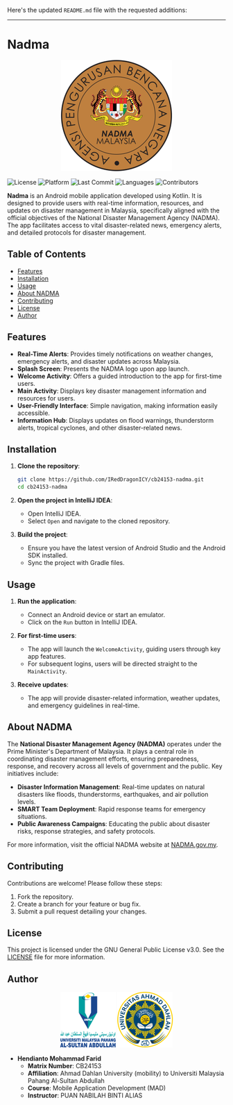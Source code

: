 Here's the updated `README.md` file with the requested additions:

---

# Nadma

<p align="center">
  <img src="app/src/main/res/drawable/ic_nadma_logo.png" alt="Nadma Icon" width="256" height="256">
</p>

![License](https://img.shields.io/github/license/IRedDragonICY/cb24153-nadma)
![Platform](https://img.shields.io/badge/platform-Android-brightgreen)
![Last Commit](https://img.shields.io/github/last-commit/IRedDragonICY/cb24153-nadma)
![Languages](https://img.shields.io/github/languages/top/IRedDragonICY/cb24153-nadma)
![Contributors](https://img.shields.io/github/contributors/IRedDragonICY/cb24153-nadma)

**Nadma** is an Android mobile application developed using Kotlin. It is designed to provide users with real-time information, resources, and updates on disaster management in Malaysia, specifically aligned with the official objectives of the National Disaster Management Agency (NADMA). The app facilitates access to vital disaster-related news, emergency alerts, and detailed protocols for disaster management.

## Table of Contents

- [Features](#features)
- [Installation](#installation)
- [Usage](#usage)
- [About NADMA](#about-nadma)
- [Contributing](#contributing)
- [License](#license)
- [Author](#author)

## Features

- **Real-Time Alerts**: Provides timely notifications on weather changes, emergency alerts, and disaster updates across Malaysia.
- **Splash Screen**: Presents the NADMA logo upon app launch.
- **Welcome Activity**: Offers a guided introduction to the app for first-time users.
- **Main Activity**: Displays key disaster management information and resources for users.
- **User-Friendly Interface**: Simple navigation, making information easily accessible.
- **Information Hub**: Displays updates on flood warnings, thunderstorm alerts, tropical cyclones, and other disaster-related news.

## Installation

1. **Clone the repository**:
    ```sh
    git clone https://github.com/IRedDragonICY/cb24153-nadma.git
    cd cb24153-nadma
    ```

2. **Open the project in IntelliJ IDEA**:
    - Open IntelliJ IDEA.
    - Select `Open` and navigate to the cloned repository.

3. **Build the project**:
    - Ensure you have the latest version of Android Studio and the Android SDK installed.
    - Sync the project with Gradle files.

## Usage

1. **Run the application**:
    - Connect an Android device or start an emulator.
    - Click on the `Run` button in IntelliJ IDEA.

2. **For first-time users**:
    - The app will launch the `WelcomeActivity`, guiding users through key app features.
    - For subsequent logins, users will be directed straight to the `MainActivity`.

3. **Receive updates**:
    - The app will provide disaster-related information, weather updates, and emergency guidelines in real-time.

## About NADMA

The **National Disaster Management Agency (NADMA)** operates under the Prime Minister's Department of Malaysia. It plays a central role in coordinating disaster management efforts, ensuring preparedness, response, and recovery across all levels of government and the public. Key initiatives include:

- **Disaster Information Management**: Real-time updates on natural disasters like floods, thunderstorms, earthquakes, and air pollution levels.
- **SMART Team Deployment**: Rapid response teams for emergency situations.
- **Public Awareness Campaigns**: Educating the public about disaster risks, response strategies, and safety protocols.

For more information, visit the official NADMA website at [NADMA.gov.my](https://www.nadma.gov.my).

## Contributing

Contributions are welcome! Please follow these steps:

1. Fork the repository.
2. Create a branch for your feature or bug fix.
3. Submit a pull request detailing your changes.

## License

This project is licensed under the GNU General Public License v3.0. See the [LICENSE](LICENSE) file for more information.

## Author
<p align="center"> <img src="doc/umpsa-logo.png" alt="UMPSA Logo" width="128" height="128"> <img src="doc/uad-logo.png" alt="UAD Logo" width="128" height="128"> </p>

- **Hendianto Mohammad Farid**  
  - **Matrix Number**: CB24153  
  - **Affiliation**: Ahmad Dahlan University (mobility) to Universiti Malaysia Pahang Al-Sultan Abdullah  
  - **Course**: Mobile Application Development (MAD)  
  - **Instructor**: PUAN NABILAH BINTI ALIAS